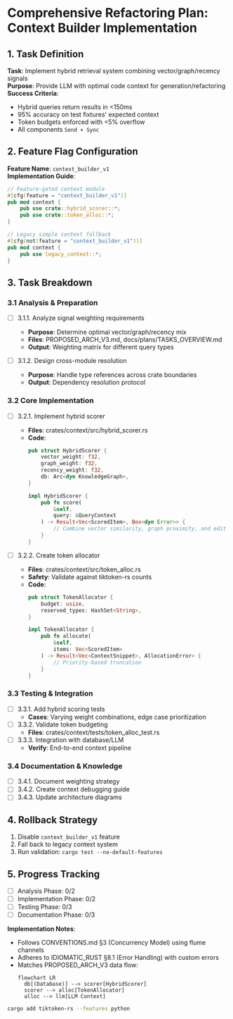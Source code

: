 # Comprehensive Refactoring Plan: Context Builder Implementation

## 1. Task Definition
**Task**: Implement hybrid retrieval system combining vector/graph/recency signals  
**Purpose**: Provide LLM with optimal code context for generation/refactoring  
**Success Criteria**:
- Hybrid queries return results in <150ms
- 95% accuracy on test fixtures' expected context
- Token budgets enforced with <5% overflow
- All components `Send + Sync`

## 2. Feature Flag Configuration
**Feature Name**: `context_builder_v1`  
**Implementation Guide**:
```rust
// Feature-gated context module
#[cfg(feature = "context_builder_v1")]
pub mod context {
    pub use crate::hybrid_scorer::*;
    pub use crate::token_alloc::*;
}

// Legacy simple context fallback
#[cfg(not(feature = "context_builder_v1"))]
pub mod context {
    pub use legacy_context::*;
}
```

## 3. Task Breakdown

### 3.1 Analysis & Preparation
- [ ] 3.1.1. Analyze signal weighting requirements
  - **Purpose**: Determine optimal vector/graph/recency mix
  - **Files**: PROPOSED_ARCH_V3.md, docs/plans/TASKS_OVERVIEW.md
  - **Output**: Weighting matrix for different query types
  
- [ ] 3.1.2. Design cross-module resolution
  - **Purpose**: Handle type references across crate boundaries
  - **Output**: Dependency resolution protocol

### 3.2 Core Implementation
- [ ] 3.2.1. Implement hybrid scorer
  - **Files**: crates/context/src/hybrid_scorer.rs
  - **Code**:
    ```rust
    pub struct HybridScorer {
        vector_weight: f32,
        graph_weight: f32,
        recency_weight: f32,
        db: Arc<dyn KnowledgeGraph>,
    }
    
    impl HybridScorer {
        pub fn score(
            &self,
            query: &QueryContext
        ) -> Result<Vec<ScoredItem>, Box<dyn Error>> {
            // Combine vector similarity, graph proximity, and edit recency
        }
    }
    ```
  
- [ ] 3.2.2. Create token allocator
  - **Files**: crates/context/src/token_alloc.rs
  - **Safety**: Validate against tiktoken-rs counts
  - **Code**:
    ```rust
    pub struct TokenAllocator {
        budget: usize,
        reserved_types: HashSet<String>,
    }
    
    impl TokenAllocator {
        pub fn allocate(
            &self,
            items: Vec<ScoredItem>
        ) -> Result<Vec<ContextSnippet>, AllocationError> {
            // Priority-based truncation
        }
    }
    ```

### 3.3 Testing & Integration
- [ ] 3.3.1. Add hybrid scoring tests
  - **Cases**: Varying weight combinations, edge case prioritization
- [ ] 3.3.2. Validate token budgeting
  - **Files**: crates/context/tests/token_alloc_test.rs
- [ ] 3.3.3. Integration with database/LLM
  - **Verify**: End-to-end context pipeline

### 3.4 Documentation & Knowledge
- [ ] 3.4.1. Document weighting strategy
- [ ] 3.4.2. Create context debugging guide
- [ ] 3.4.3. Update architecture diagrams

## 4. Rollback Strategy
1. Disable `context_builder_v1` feature
2. Fall back to legacy context system
3. Run validation: `cargo test --no-default-features`

## 5. Progress Tracking
- [ ] Analysis Phase: 0/2
- [ ] Implementation Phase: 0/2
- [ ] Testing Phase: 0/3
- [ ] Documentation Phase: 0/3

**Implementation Notes**:
- Follows CONVENTIONS.md §3 (Concurrency Model) using flume channels
- Adheres to IDIOMATIC_RUST §8.1 (Error Handling) with custom errors
- Matches PROPOSED_ARCH_V3 data flow:
  ```mermaid
  flowchart LR
    db[(Database)] --> scorer[HybridScorer]
    scorer --> alloc[TokenAllocator]
    alloc --> llm[LLM Context]
  ```

```bash
cargo add tiktoken-rs --features python
```
